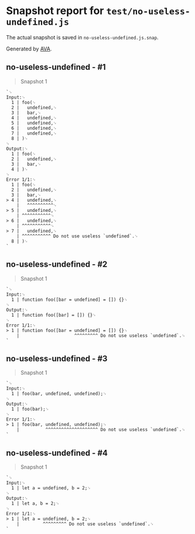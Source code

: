 # Snapshot report for `test/no-useless-undefined.js`

The actual snapshot is saved in `no-useless-undefined.js.snap`.

Generated by [AVA](https://avajs.dev).

## no-useless-undefined - #1

> Snapshot 1

    `␊
    Input:␊
      1 | foo(␊
      2 | 	undefined,␊
      3 | 	bar,␊
      4 | 	undefined,␊
      5 | 	undefined,␊
      6 | 	undefined,␊
      7 | 	undefined,␊
      8 | )␊
    ␊
    Output:␊
      1 | foo(␊
      2 | 	undefined,␊
      3 | 	bar,␊
      4 | )␊
    ␊
    Error 1/1:␊
      1 | foo(␊
      2 | 	undefined,␊
      3 | 	bar,␊
    > 4 | 	undefined,␊
        | 	^^^^^^^^^^␊
    > 5 | 	undefined,␊
        | ^^^^^^^^^^^␊
    > 6 | 	undefined,␊
        | ^^^^^^^^^^^␊
    > 7 | 	undefined,␊
        | ^^^^^^^^^^^ Do not use useless `undefined`.␊
      8 | )␊
    `

## no-useless-undefined - #2

> Snapshot 1

    `␊
    Input:␊
      1 | function foo([bar = undefined] = []) {}␊
    ␊
    Output:␊
      1 | function foo([bar] = []) {}␊
    ␊
    Error 1/1:␊
    > 1 | function foo([bar = undefined] = []) {}␊
        |                     ^^^^^^^^^ Do not use useless `undefined`.␊
    `

## no-useless-undefined - #3

> Snapshot 1

    `␊
    Input:␊
      1 | foo(bar, undefined, undefined);␊
    ␊
    Output:␊
      1 | foo(bar);␊
    ␊
    Error 1/1:␊
    > 1 | foo(bar, undefined, undefined);␊
        |          ^^^^^^^^^^^^^^^^^^^^ Do not use useless `undefined`.␊
    `

## no-useless-undefined - #4

> Snapshot 1

    `␊
    Input:␊
      1 | let a = undefined, b = 2;␊
    ␊
    Output:␊
      1 | let a, b = 2;␊
    ␊
    Error 1/1:␊
    > 1 | let a = undefined, b = 2;␊
        |         ^^^^^^^^^ Do not use useless `undefined`.␊
    `
